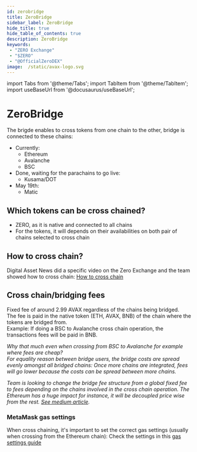 ```yaml
---
id: zerobridge
title: ZeroBridge
sidebar_label: ZeroBridge
hide_title: true
hide_table_of_contents: true
description: ZeroBridge
keywords:
 - "ZERO Exchange"
 - "$ZERO"
 - "@OfficialZeroDEX"
image:  /static/avax-logo.svg
---
```


import Tabs from '@theme/Tabs';
import TabItem from '@theme/TabItem';
import useBaseUrl from '@docusaurus/useBaseUrl';

# ZeroBridge

The brigde enables to cross tokens from one chain to the other, bridge is connected to these chains:
* Currently:  
  * Ethereum
  * Avalanche
  * BSC
* Done, waiting for the parachains to go live:  
  * Kusama/DOT
* May 19th:
  * Matic

## Which tokens can be cross chained?

* ZERO, as it is native and connected to all chains
* For the tokens, it will depends on their availabilities on both pair of chains selected to cross chain

## How to cross chain?

Digital Asset News did a specific video on the Zero Exchange and the team showed how to cross chain: [How to cross chain](https://youtu.be/lGVNDuotddM?t=1164)


## Cross chain/bridging fees

Fixed fee of around 2.99 AVAX regardless of the chains being bridged.  
The fee is paid in the native token (ETH, AVAX, BNB) of the chain where the tokens are bridged from.  
Example: If doing a BSC to Avalanche cross chain operation, the transactions fees will be paid in BNB.

_Why that much even when crossing from BSC to Avalanche for example where fees are cheap?  
For equality reason between bridge users, the bridge costs are spread evenly amongst all bridged chains: Once more chains are integrated, fees will go lower because the costs can be spread between more chains._

_Team is looking to change the bridge fee structure from a global fixed fee to fees depending on the chains involved in the cross chain operation. The Ethereum has a huge impact for instance, it will be decoupled price wise from the rest. [See medium article](https://medium.com/@OfficialZeroDex/the-zerobridge-f5cb06846fb5)._

### MetaMask gas settings
When cross chaining, it's important to set the correct gas settings (usually when crossing from the Ethereum chain): Check the settings in this [gas settings guide](https://0-exchange.gitbook.io/0-exchange-docs/pinned/transaction-fails) 
